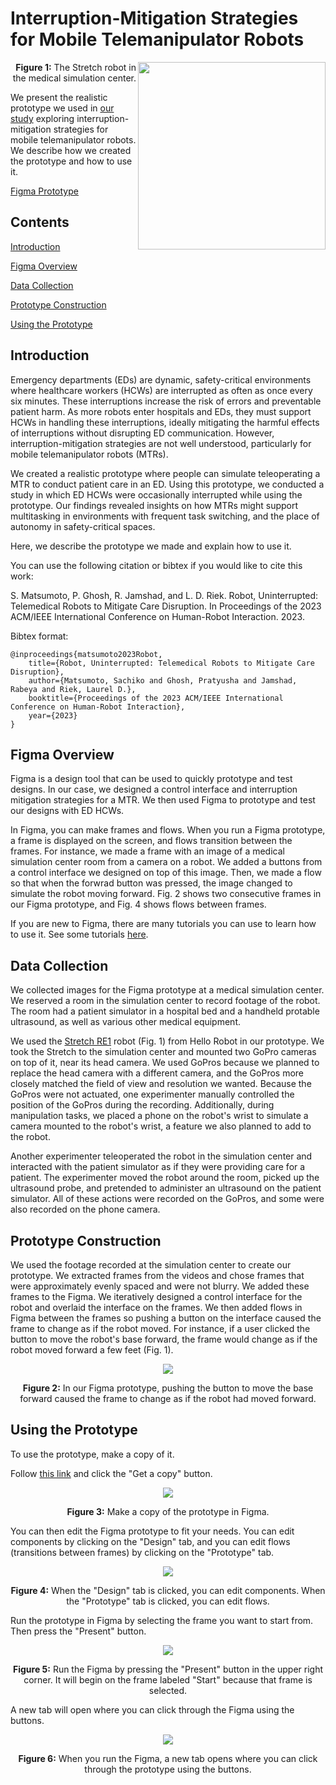 # Interruption-Mitigation Strategies for Mobile Telemanipulator Robots

<img src="https://user-images.githubusercontent.com/11902748/210017424-bca4f806-0bb9-4546-a322-78da01e45573.jpg" align="right" width=300>
<div style="text-align:right"><b>Figure 1:</b> The Stretch robot in the medical simulation center.</div>

We present the realistic prototype we used in [our study](https://cseweb.ucsd.edu/~smatsumo/HRI2023_matsumoto.pdf) exploring interruption-mitigation strategies for mobile telemanipulator robots. We describe how we created the prototype and how to use it.

[Figma Prototype](https://www.figma.com/community/file/1190400578743283663)

## Contents

[Introduction](#introduction)

[Figma Overview](#figma-overview)

[Data Collection](#data-collection)

[Prototype Construction](#prototype-construction)

[Using the Prototype](#using-the-prototype)

## Introduction

Emergency departments (EDs) are dynamic, safety-critical environments where healthcare workers (HCWs) are interrupted as often as once every six minutes. These interruptions increase the risk of errors and preventable patient harm. As more robots enter hospitals and EDs, they must support HCWs in handling these interruptions, ideally mitigating the harmful effects of interruptions without disrupting ED communication. However, interruption-mitigation strategies are not well understood, particularly for mobile telemanipulator robots (MTRs).

We created a realistic prototype where people can simulate teleoperating a MTR to conduct patient care in an ED. Using this prototype, we conducted a study in which ED HCWs were occasionally interrupted while using the prototype. Our findings revealed insights on how MTRs might support multitasking in environments with frequent task switching, and the place of autonomy in safety-critical spaces.

Here, we describe the prototype we made and explain how to use it.

You can use the following citation or bibtex if you would like to cite this work:

S. Matsumoto, P. Ghosh, R. Jamshad, and L. D. Riek. Robot, Uninterrupted: Telemedical Robots to Mitigate Care Disruption. In Proceedings of the 2023 ACM/IEEE International Conference on Human-Robot Interaction. 2023.

Bibtex format:

```
@inproceedings{matsumoto2023Robot,
    title={Robot, Uninterrupted: Telemedical Robots to Mitigate Care Disruption},
    author={Matsumoto, Sachiko and Ghosh, Pratyusha and Jamshad, Rabeya and Riek, Laurel D.},
    booktitle={Proceedings of the 2023 ACM/IEEE International Conference on Human-Robot Interaction},
    year={2023}
}
```

## Figma Overview

Figma is a design tool that can be used to quickly prototype and test designs. In our case, we designed a control interface and interruption mitigation strategies for a MTR. We then used Figma to prototype and test our designs with ED HCWs.

In Figma, you can make frames and flows. When you run a Figma prototype, a frame is displayed on the screen, and flows transition between the frames. For instance, we made a frame with an image of a medical simulation center room from a camera on a robot. We added a buttons from a control interface we designed on top of this image. Then, we made a flow so that when the forwrad button was pressed, the image changed to simulate the robot moving forward. Fig. 2 shows two consecutive frames in our Figma prototype, and Fig. 4 shows flows between frames.

If you are new to Figma, there are many tutorials you can use to learn how to use it. See some tutorials [here](https://help.figma.com/hc/en-us/sections/4405269443991-Figma-for-Beginners-4-parts-).

## Data Collection

We collected images for the Figma prototype at a medical simulation center. We reserved a room in the simulation center to record footage of the robot. The room had a patient simulator in a hospital bed and a handheld protable ultrasound, as well as various other medical equipment.

We used the [Stretch RE1](https://hello-robot.com/product) robot (Fig. 1) from Hello Robot in our prototype. We took the Stretch to the simulation center and mounted two GoPro cameras on top of it, near its head camera. We used GoPros because we planned to replace the head camera with a different camera, and the GoPros more closely matched the field of view and resolution we wanted. Because the GoPros were not actuated, one experimenter manually controlled the position of the GoPros during the recording. Additionally, during manipulation tasks, we placed a phone on the robot's wrist to simulate a camera mounted to the robot's wrist, a feature we also planned to add to the robot.

Another experimenter teleoperated the robot in the simulation center and interacted with the patient simulator as if they were providing care for a patient. The experimenter moved the robot around the room, picked up the ultrasound probe, and pretended to administer an ultrasound on the patient simulator. All of these actions were recorded on the GoPros, and some were also recorded on the phone camera.

## Prototype Construction

We used the footage recorded at the simulation center to create our prototype. We extracted frames from the videos and chose frames that were approximately evenly spaced and were not blurry. We added these frames to the Figma. We iteratively designed a control interface for the robot and overlaid the interface on the frames. We then added flows in Figma between the frames so pushing a button on the interface caused the frame to change as if the robot moved. For instance, if a user clicked the button to move the robot's base forward, the frame would change as if the robot moved forward a few feet (Fig. 1).

<p align="center">
<img src="https://user-images.githubusercontent.com/11902748/210017088-0a9a7fff-e3cd-44b5-b327-5b5bf532e41c.png"</img>
</p>

<p align="center">
<b>Figure 2:</b> In our Figma prototype, pushing the button to move the base forward caused the frame to change as if the robot had moved forward.
</p>

## Using the Prototype

To use the prototype, make a copy of it.

Follow [this link](https://www.figma.com/community/file/1190400578743283663) and click the "Get a copy" button.

<p align="center">
<img src="https://user-images.githubusercontent.com/11902748/210149256-a88af4c9-fb1f-48eb-910d-c3e72e846bd7.png"></img>
</p>

<p align="center">
<b>Figure 3:</b> Make a copy of the prototype in Figma.
</p>

You can then edit the Figma prototype to fit your needs. You can edit components by clicking on the "Design" tab, and you can edit flows (transitions between frames) by clicking on the "Prototype" tab.

<p align="center">
<img src="https://user-images.githubusercontent.com/11902748/210150184-9d6970b3-ac04-46ad-b0a0-fca7f394edcb.png"></img>
</p>

<p align="center">
<b>Figure 4:</b> When the "Design" tab is clicked, you can edit components. When the "Prototype" tab is clicked, you can edit flows.
</p>

Run the prototype in Figma by selecting the frame you want to start from. Then press the "Present" button.

<p align="center">
<img src="https://user-images.githubusercontent.com/11902748/210149977-29ca19da-7d88-44db-91f0-1307fa502951.png"></img>
</p>

<p align="center">
<b>Figure 5:</b> Run the Figma by pressing the "Present" button in the upper right corner. It will begin on the frame labeled "Start" because that frame is selected.
</p>

A new tab will open where you can click through the Figma using the buttons.

<p align="center">
<img src="https://user-images.githubusercontent.com/11902748/210149590-457a2a98-30d4-4903-a6f0-b875e3532ba5.png"></img>
</p>

<p align="center">
<b>Figure 6:</b> When you run the Figma, a new tab opens where you can click through the prototype using the buttons.
</p>
